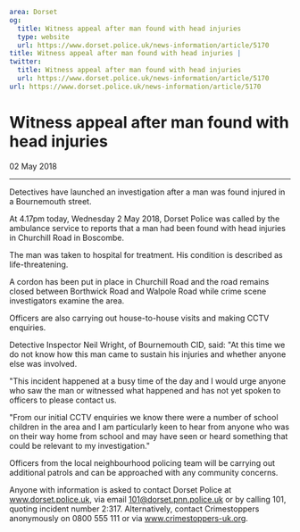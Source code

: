 ```yaml
area: Dorset
og:
  title: Witness appeal after man found with head injuries
  type: website
  url: https://www.dorset.police.uk/news-information/article/5170
title: Witness appeal after man found with head injuries |
twitter:
  title: Witness appeal after man found with head injuries
  url: https://www.dorset.police.uk/news-information/article/5170
url: https://www.dorset.police.uk/news-information/article/5170
```

# Witness appeal after man found with head injuries

02 May 2018

* * *

Detectives have launched an investigation after a man was found injured in a Bournemouth street.

At 4.17pm today, Wednesday 2 May 2018, Dorset Police was called by the ambulance service to reports that a man had been found with head injuries in Churchill Road in Boscombe.

The man was taken to hospital for treatment. His condition is described as life-threatening.

A cordon has been put in place in Churchill Road and the road remains closed between Borthwick Road and Walpole Road while crime scene investigators examine the area.

Officers are also carrying out house-to-house visits and making CCTV enquiries.

Detective Inspector Neil Wright, of Bournemouth CID, said: "At this time we do not know how this man came to sustain his injuries and whether anyone else was involved.

"This incident happened at a busy time of the day and I would urge anyone who saw the man or witnessed what happened and has not yet spoken to officers to please contact us.

"From our initial CCTV enquiries we know there were a number of school children in the area and I am particularly keen to hear from anyone who was on their way home from school and may have seen or heard something that could be relevant to my investigation."

Officers from the local neighbourhood policing team will be carrying out additional patrols and can be approached with any community concerns.

Anyone with information is asked to contact Dorset Police at www.dorset.police.uk, via email 101@dorset.pnn.police.uk or by calling 101, quoting incident number 2:317. Alternatively, contact Crimestoppers anonymously on 0800 555 111 or via www.crimestoppers-uk.org.
